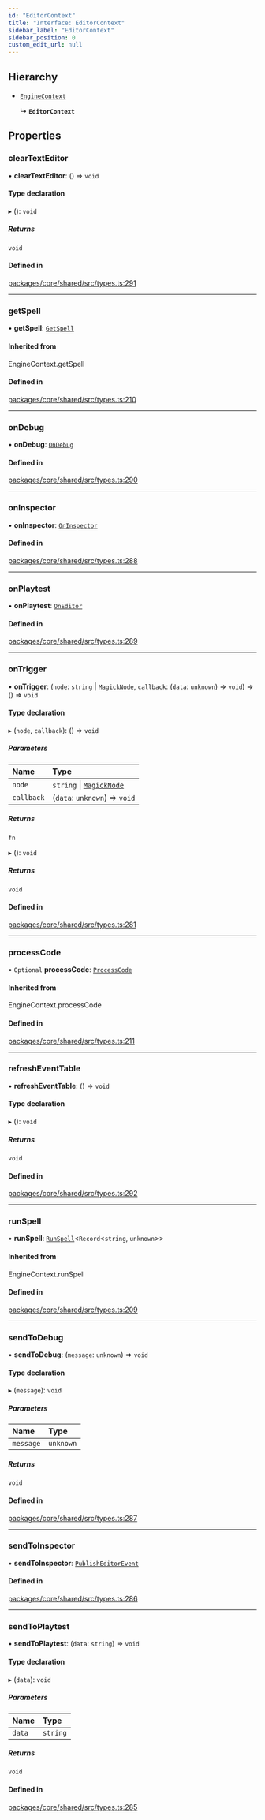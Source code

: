 ```yaml
---
id: "EditorContext"
title: "Interface: EditorContext"
sidebar_label: "EditorContext"
sidebar_position: 0
custom_edit_url: null
---
```


## Hierarchy

- [`EngineContext`](../#enginecontext)

  ↳ **`EditorContext`**

## Properties

### clearTextEditor

• **clearTextEditor**: () => `void`

#### Type declaration

▸ (): `void`

##### Returns

`void`

#### Defined in

[packages/core/shared/src/types.ts:291](https://github.com/Oneirocom/Magick/blob/c560ff45/packages/core/shared/src/types.ts#L291)

___

### getSpell

• **getSpell**: [`GetSpell`](../#getspell)

#### Inherited from

EngineContext.getSpell

#### Defined in

[packages/core/shared/src/types.ts:210](https://github.com/Oneirocom/Magick/blob/c560ff45/packages/core/shared/src/types.ts#L210)

___

### onDebug

• **onDebug**: [`OnDebug`](../#ondebug)

#### Defined in

[packages/core/shared/src/types.ts:290](https://github.com/Oneirocom/Magick/blob/c560ff45/packages/core/shared/src/types.ts#L290)

___

### onInspector

• **onInspector**: [`OnInspector`](../#oninspector)

#### Defined in

[packages/core/shared/src/types.ts:288](https://github.com/Oneirocom/Magick/blob/c560ff45/packages/core/shared/src/types.ts#L288)

___

### onPlaytest

• **onPlaytest**: [`OnEditor`](../#oneditor)

#### Defined in

[packages/core/shared/src/types.ts:289](https://github.com/Oneirocom/Magick/blob/c560ff45/packages/core/shared/src/types.ts#L289)

___

### onTrigger

• **onTrigger**: (`node`: `string` \| [`MagickNode`](../#magicknode), `callback`: (`data`: `unknown`) => `void`) => () => `void`

#### Type declaration

▸ (`node`, `callback`): () => `void`

##### Parameters

| Name | Type |
| :------ | :------ |
| `node` | `string` \| [`MagickNode`](../#magicknode) |
| `callback` | (`data`: `unknown`) => `void` |

##### Returns

`fn`

▸ (): `void`

##### Returns

`void`

#### Defined in

[packages/core/shared/src/types.ts:281](https://github.com/Oneirocom/Magick/blob/c560ff45/packages/core/shared/src/types.ts#L281)

___

### processCode

• `Optional` **processCode**: [`ProcessCode`](../#processcode)

#### Inherited from

EngineContext.processCode

#### Defined in

[packages/core/shared/src/types.ts:211](https://github.com/Oneirocom/Magick/blob/c560ff45/packages/core/shared/src/types.ts#L211)

___

### refreshEventTable

• **refreshEventTable**: () => `void`

#### Type declaration

▸ (): `void`

##### Returns

`void`

#### Defined in

[packages/core/shared/src/types.ts:292](https://github.com/Oneirocom/Magick/blob/c560ff45/packages/core/shared/src/types.ts#L292)

___

### runSpell

• **runSpell**: [`RunSpell`](../#runspell)<`Record`<`string`, `unknown`\>\>

#### Inherited from

EngineContext.runSpell

#### Defined in

[packages/core/shared/src/types.ts:209](https://github.com/Oneirocom/Magick/blob/c560ff45/packages/core/shared/src/types.ts#L209)

___

### sendToDebug

• **sendToDebug**: (`message`: `unknown`) => `void`

#### Type declaration

▸ (`message`): `void`

##### Parameters

| Name | Type |
| :------ | :------ |
| `message` | `unknown` |

##### Returns

`void`

#### Defined in

[packages/core/shared/src/types.ts:287](https://github.com/Oneirocom/Magick/blob/c560ff45/packages/core/shared/src/types.ts#L287)

___

### sendToInspector

• **sendToInspector**: [`PublishEditorEvent`](../#publisheditorevent)

#### Defined in

[packages/core/shared/src/types.ts:286](https://github.com/Oneirocom/Magick/blob/c560ff45/packages/core/shared/src/types.ts#L286)

___

### sendToPlaytest

• **sendToPlaytest**: (`data`: `string`) => `void`

#### Type declaration

▸ (`data`): `void`

##### Parameters

| Name | Type |
| :------ | :------ |
| `data` | `string` |

##### Returns

`void`

#### Defined in

[packages/core/shared/src/types.ts:285](https://github.com/Oneirocom/Magick/blob/c560ff45/packages/core/shared/src/types.ts#L285)

